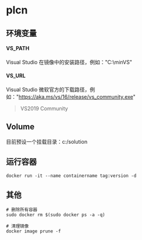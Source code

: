 # plcn

## 环境变量

#### VS_PATH

Visual Studio 在镜像中的安装路径，例如："C:\minVS"   

#### VS_URL

Visual Studio 微软官方的下载路径，例如："https://aka.ms/vs/16/release/vs_community.exe"   

> VS2019 Community

## Volume

目前预设一个挂载目录：c:/solution

## 运行容器

```
docker run -it --name containername tag:version -d
```

## 其他

```
# 删除所有容器
sudo docker rm $(sudo docker ps -a -q)

# 清理镜像
docker image prune -f
```
